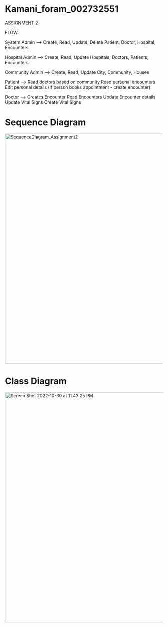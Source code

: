 # Kamani_foram_002732551

ASSIGNMENT 2 

FLOW:

System Admin --> Create, Read, Update, Delete
		 Patient, Doctor, Hospital, Encounters

Hospital Admin --> Create, Read, Update
		   Hospitals, Doctors, Patients, Encounters

Community Admin --> Create, Read, Update
	            City, Community, Houses

Patient -->	Read doctors based on community
		Read personal encounters
		Edit personal details
		(If person books appointment - create encounter)


Doctor -->  Creates Encounter
	    Read Encounters
	    Update Encounter details
	    Update Vital Signs
	    Create Vital Signs
	    

# Sequence Diagram

<img width="736" alt="SequenceDiagram_Assignment2" src="https://user-images.githubusercontent.com/114442442/198926947-7ddbe6b0-16ee-461d-8847-07248bfa32df.png">



# Class Diagram

<img width="736" alt="Screen Shot 2022-10-30 at 11 43 25 PM" src="https://user-images.githubusercontent.com/114442442/198927282-f86f5f7a-ce5f-4d83-8202-e296da656c79.png">
